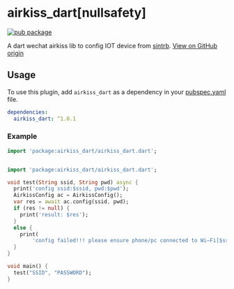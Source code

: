 # airkiss_dart[nullsafety]

[![pub package](https://img.shields.io/pub/v/airkiss.svg)](https://pub.dev/packages/airkiss_dart)

A dart wechat airkiss lib to config IOT device from [sintrb](https://github.com/sintrb).
[View on GitHub origin](https://github.com/sintrb/dart-airkiss/)
## Usage
To use this plugin, add `airkiss_dart` as a dependency in your [pubspec.yaml](https://flutter.io/platform-plugins/) file.
```yaml
dependencies:
  airkiss_dart: ^1.0.1
```


### Example

``` dart
import 'package:airkiss_dart/airkiss_dart.dart';


import 'package:airkiss_dart/airkiss_dart.dart';

void test(String ssid, String pwd) async {
  print('config ssid:$ssid, pwd:$pwd');
  AirkissConfig ac = AirkissConfig();
  var res = await ac.config(ssid, pwd);
  if (res != null) {
    print('result: $res');
  }
  else {
    print(
        'config failed!!! please ensure phone/pc connected to Wi—Fi[$ssid] with 2.4GHz Channel(NOT 5GHz Channel)');
  }
}

void main() {
  test("SSID", "PASSWORD");
}
```

